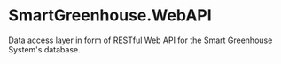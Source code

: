 # SmartGreenhouse.WebAPI
Data access layer in form of RESTful Web API for the Smart Greenhouse System's database.
